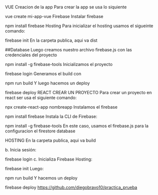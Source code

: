 VUE
Creacion de la app
Para crear la app se usa lo siquiente

vue create mi-app-vue
Firebase
Instalar firebase

npm install firebase
Hosting
Para inicializar el hosting usamos el sigueinte comando:

firebase init
En la carpeta publica, aqui va dist

##Database Luego creamos nuestro archivo firebase.js con las credenciales del proyecto

npm install -g firebase-tools
Inicializamos el proyecto

firebase login
Generamos el build con

npm run build
Y luego hacemos un deploy

firebase deploy
REACT
CREAR UN PROYECTO
Para crear un proyecto en react ser usa el siguiente comando:

npx create-react-app nombreapp
Instalamos el firebase

npm install firebase
Instala la CLI de Firebase:

npm install -g firebase-tools
En este caso, usamos el firebase.js para la configuracion el firestore database

HOSTING
En la carpeta publica, aqui va build

b. Inicia sesión:

firebase login
c. Inicializa Firebase Hosting:

firebase init
Luego:

npm run build
Y hacemos un deploy

firebase deploy
https://github.com/diegobravo10/practica_prueba

